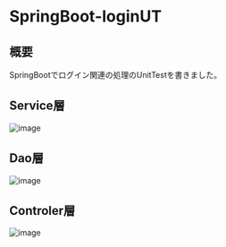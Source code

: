 # SpringBoot-loginUT

## 概要

SpringBootでログイン関連の処理のUnitTestを書きました。


## Service層
![image](https://user-images.githubusercontent.com/43694794/65411107-fdd18100-de26-11e9-9cf1-1e8ba0a04f4e.png)

## Dao層
![image](https://user-images.githubusercontent.com/43694794/65411132-0aee7000-de27-11e9-99c5-f24146b33384.png)

## Controler層
![image](https://user-images.githubusercontent.com/43694794/65411138-12ae1480-de27-11e9-8e1c-175e4e4884a3.png)
